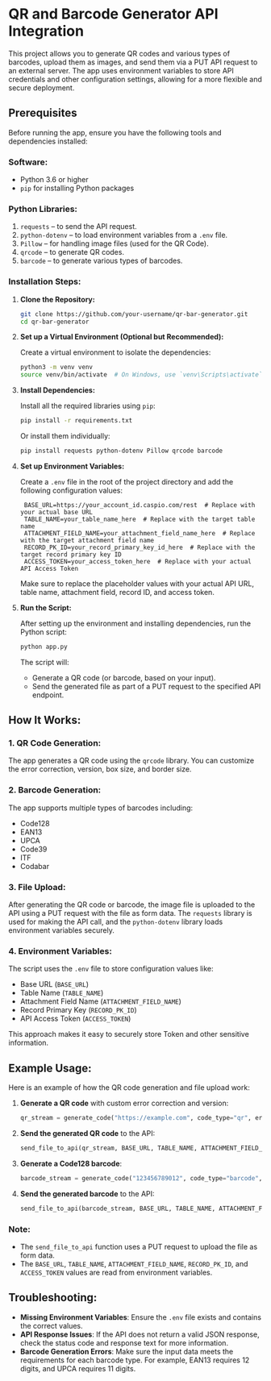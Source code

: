 # QR and Barcode Generator API Integration

This project allows you to generate QR codes and various types of barcodes, upload them as images, and send them via a PUT API request to an external server.
The app uses environment variables to store API credentials and other configuration settings, allowing for a more flexible and secure deployment.

## Prerequisites

Before running the app, ensure you have the following tools and dependencies installed:

### Software:

- Python 3.6 or higher
- `pip` for installing Python packages

### Python Libraries:

1. `requests` – to send the API request.
2. `python-dotenv` – to load environment variables from a `.env` file.
3. `Pillow` – for handling image files (used for the QR Code).
4. `qrcode` – to generate QR codes.
5. `barcode` – to generate various types of barcodes.

### Installation Steps:

1. **Clone the Repository:**

   ```bash
   git clone https://github.com/your-username/qr-bar-generator.git
   cd qr-bar-generator
   ```

2. **Set up a Virtual Environment (Optional but Recommended):**

   Create a virtual environment to isolate the dependencies:

   ```bash
   python3 -m venv venv
   source venv/bin/activate  # On Windows, use `venv\Scripts\activate`
   ```

3. **Install Dependencies:**

   Install all the required libraries using `pip`:

   ```bash
   pip install -r requirements.txt
   ```

   Or install them individually:

   ```bash
   pip install requests python-dotenv Pillow qrcode barcode
   ```

4. **Set up Environment Variables:**

   Create a `.env` file in the root of the project directory and add the following configuration values:

   ```dotenv
    BASE_URL=https://your_account_id.caspio.com/rest  # Replace with your actual base URL
    TABLE_NAME=your_table_name_here  # Replace with the target table name
    ATTACHMENT_FIELD_NAME=your_attachment_field_name_here  # Replace with the target attachment field name
    RECORD_PK_ID=your_record_primary_key_id_here  # Replace with the target record primary key ID
    ACCESS_TOKEN=your_access_token_here  # Replace with your actual API Access Token
   ```

   Make sure to replace the placeholder values with your actual API URL, table name, attachment field, record ID, and access token.

5. **Run the Script:**

   After setting up the environment and installing dependencies, run the Python script:

   ```bash
   python app.py
   ```

   The script will:

   - Generate a QR code (or barcode, based on your input).
   - Send the generated file as part of a PUT request to the specified API endpoint.

## How It Works:

### 1. **QR Code Generation**:

The app generates a QR code using the `qrcode` library. You can customize the error correction, version, box size, and border size.

### 2. **Barcode Generation**:

The app supports multiple types of barcodes including:

- Code128
- EAN13
- UPCA
- Code39
- ITF
- Codabar

### 3. **File Upload**:

After generating the QR code or barcode, the image file is uploaded to the API using a PUT request with the file as form data. The `requests` library is used for making the API call, and the `python-dotenv` library loads environment variables securely.

### 4. **Environment Variables**:

The script uses the `.env` file to store configuration values like:

- Base URL (`BASE_URL`)
- Table Name (`TABLE_NAME`)
- Attachment Field Name (`ATTACHMENT_FIELD_NAME`)
- Record Primary Key (`RECORD_PK_ID`)
- API Access Token (`ACCESS_TOKEN`)

This approach makes it easy to securely store Token and other sensitive information.

## Example Usage:

Here is an example of how the QR code generation and file upload work:

1. **Generate a QR code** with custom error correction and version:

   ```python
   qr_stream = generate_code("https://example.com", code_type="qr", error_correction="H", version=10)
   ```

2. **Send the generated QR code** to the API:

   ```python
   send_file_to_api(qr_stream, BASE_URL, TABLE_NAME, ATTACHMENT_FIELD_NAME, RECORD_PK_ID, ACCESS_TOKEN)
   ```

3. **Generate a Code128 barcode**:

   ```python
   barcode_stream = generate_code("123456789012", code_type="barcode", barcode_type="code128")
   ```

4. **Send the generated barcode** to the API:

   ```python
   send_file_to_api(barcode_stream, BASE_URL, TABLE_NAME, ATTACHMENT_FIELD_NAME, RECORD_PK_ID, ACCESS_TOKEN)
   ```

### Note:

- The `send_file_to_api` function uses a PUT request to upload the file as form data.
- The `BASE_URL`, `TABLE_NAME`, `ATTACHMENT_FIELD_NAME`, `RECORD_PK_ID`, and `ACCESS_TOKEN` values are read from environment variables.

## Troubleshooting:

- **Missing Environment Variables**: Ensure the `.env` file exists and contains the correct values.
- **API Response Issues**: If the API does not return a valid JSON response, check the status code and response text for more information.
- **Barcode Generation Errors**: Make sure the input data meets the requirements for each barcode type. For example, EAN13 requires 12 digits, and UPCA requires 11 digits.
